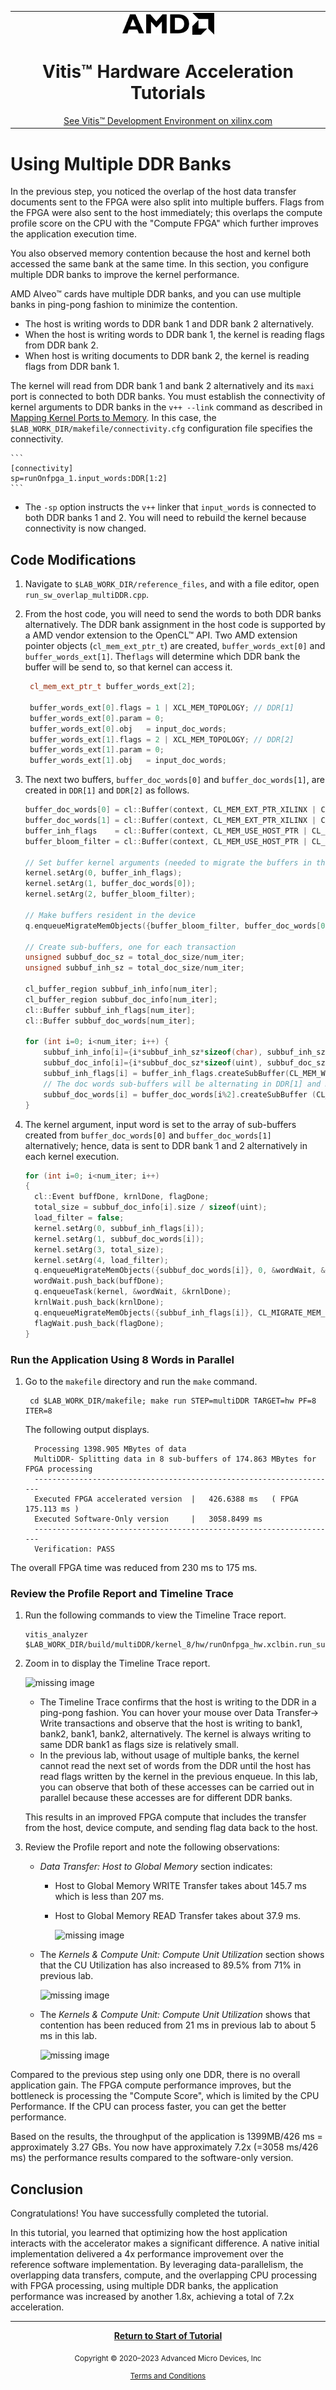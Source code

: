 ﻿<table class="sphinxhide" width="100%">
 <tr width="100%">
    <td align="center"><img src="https://raw.githubusercontent.com/Xilinx/Image-Collateral/main/xilinx-logo.png" width="30%"/><h1>Vitis™ Hardware Acceleration Tutorials</h1>
    <a href="https://www.xilinx.com/products/design-tools/vitis.html">See Vitis™ Development Environment on xilinx.com</a>
    </td>
 </tr>
</table>

# Using Multiple DDR Banks

In the previous step, you noticed the overlap of the host data transfer documents sent to the FPGA were also split into multiple buffers. Flags from the FPGA were also sent to the host immediately; this overlaps the compute profile score on the CPU with the "Compute FPGA" which further improves the application execution time.

You also observed memory contention because the host and kernel both accessed the same bank at the same time. In this section, you configure multiple DDR banks to improve the kernel performance.

AMD Alveo™ cards have multiple DDR banks, and you can use multiple banks in ping-pong fashion to minimize the contention.

* The host is writing words to DDR bank 1 and DDR bank 2 alternatively.
* When the host is writing words to DDR bank 1, the kernel is reading flags from DDR bank 2.
* When host is writing documents to DDR bank 2, the kernel is reading flags from DDR bank 1.

The kernel will read from DDR bank 1 and bank 2 alternatively and its `maxi` port is connected to both DDR banks. You must establish the connectivity of kernel arguments to DDR banks in the `v++ --link` command as described in [Mapping Kernel Ports to Memory](https://docs.amd.com/r/en-US/ug1393-vitis-application-acceleration/Mapping-Kernel-Ports-to-Memory). In this case, the `$LAB_WORK_DIR/makefile/connectivity.cfg` configuration file specifies the connectivity.

    ```
    [connectivity]
    sp=runOnfpga_1.input_words:DDR[1:2] 
    ```

* The `-sp` option instructs the `v++` linker that `input_words` is connected to both DDR banks 1 and 2. You will need to rebuild the kernel because connectivity is now changed.

## Code Modifications

1. Navigate to `$LAB_WORK_DIR/reference_files`, and with a file editor, open `run_sw_overlap_multiDDR.cpp`.

2. From the host code, you will need to send the words to both DDR banks alternatively. The DDR bank assignment in the host code is supported by a AMD vendor extension to the OpenCL™ API. Two AMD extension pointer objects (`cl_mem_ext_ptr_t`) are created, `buffer_words_ext[0]` and `buffer_words_ext[1]`. The`flags` will determine which DDR bank the buffer will be send to, so that kernel can access it.

   ```cpp
    cl_mem_ext_ptr_t buffer_words_ext[2];

    buffer_words_ext[0].flags = 1 | XCL_MEM_TOPOLOGY; // DDR[1]
    buffer_words_ext[0].param = 0;
    buffer_words_ext[0].obj   = input_doc_words;
    buffer_words_ext[1].flags = 2 | XCL_MEM_TOPOLOGY; // DDR[2]
    buffer_words_ext[1].param = 0;
    buffer_words_ext[1].obj   = input_doc_words;
   ```  

3. The next two buffers, `buffer_doc_words[0]` and `buffer_doc_words[1]`, are created in `DDR[1]` and `DDR[2]` as follows.

    ```cpp
    buffer_doc_words[0] = cl::Buffer(context, CL_MEM_EXT_PTR_XILINX | CL_MEM_USE_HOST_PTR | CL_MEM_READ_ONLY, total_size*sizeof(uint), &buffer_words_ext[0]);
    buffer_doc_words[1] = cl::Buffer(context, CL_MEM_EXT_PTR_XILINX | CL_MEM_USE_HOST_PTR | CL_MEM_READ_ONLY, total_size*sizeof(uint), &buffer_words_ext[1]);
    buffer_inh_flags    = cl::Buffer(context, CL_MEM_USE_HOST_PTR | CL_MEM_WRITE_ONLY, total_size*sizeof(char),output_inh_flags);
    buffer_bloom_filter = cl::Buffer(context, CL_MEM_USE_HOST_PTR | CL_MEM_READ_ONLY, bloom_filter_size*sizeof(uint),bloom_filter);

    // Set buffer kernel arguments (needed to migrate the buffers in the correct memory)
    kernel.setArg(0, buffer_inh_flags);
    kernel.setArg(1, buffer_doc_words[0]);
    kernel.setArg(2, buffer_bloom_filter);

    // Make buffers resident in the device
    q.enqueueMigrateMemObjects({buffer_bloom_filter, buffer_doc_words[0], buffer_doc_words[1], buffer_inh_flags}, CL_MIGRATE_MEM_OBJECT_CONTENT_UNDEFINED);

    // Create sub-buffers, one for each transaction
    unsigned subbuf_doc_sz = total_doc_size/num_iter;
    unsigned subbuf_inh_sz = total_doc_size/num_iter;

    cl_buffer_region subbuf_inh_info[num_iter];
    cl_buffer_region subbuf_doc_info[num_iter];
    cl::Buffer subbuf_inh_flags[num_iter];
    cl::Buffer subbuf_doc_words[num_iter];

    for (int i=0; i<num_iter; i++) {
        subbuf_inh_info[i]={i*subbuf_inh_sz*sizeof(char), subbuf_inh_sz*sizeof(char)};
        subbuf_doc_info[i]={i*subbuf_doc_sz*sizeof(uint), subbuf_doc_sz*sizeof(uint)};
        subbuf_inh_flags[i] = buffer_inh_flags.createSubBuffer(CL_MEM_WRITE_ONLY, CL_BUFFER_CREATE_TYPE_REGION, &subbuf_inh_info[i]);
        // The doc words sub-buffers will be alternating in DDR[1] and DDR[2]
        subbuf_doc_words[i] = buffer_doc_words[i%2].createSubBuffer (CL_MEM_READ_ONLY,  CL_BUFFER_CREATE_TYPE_REGION, &subbuf_doc_info[i]);
    }
    ```

4. The kernel argument, input word is set to the array of sub-buffers created from `buffer_doc_words[0]` and `buffer_doc_words[1]` alternatively; hence, data is sent to DDR bank 1 and 2 alternatively in each kernel execution.

    ```cpp
    for (int i=0; i<num_iter; i++)
    {
      cl::Event buffDone, krnlDone, flagDone;
      total_size = subbuf_doc_info[i].size / sizeof(uint);
      load_filter = false;
      kernel.setArg(0, subbuf_inh_flags[i]);
      kernel.setArg(1, subbuf_doc_words[i]);
      kernel.setArg(3, total_size);
      kernel.setArg(4, load_filter);
      q.enqueueMigrateMemObjects({subbuf_doc_words[i]}, 0, &wordWait, &buffDone);
      wordWait.push_back(buffDone);
      q.enqueueTask(kernel, &wordWait, &krnlDone);
      krnlWait.push_back(krnlDone);
      q.enqueueMigrateMemObjects({subbuf_inh_flags[i]}, CL_MIGRATE_MEM_OBJECT_HOST, &krnlWait, &flagDone);
      flagWait.push_back(flagDone);
    }
    ```

### Run the Application Using 8 Words in Parallel

1. Go to the `makefile` directory and run the `make` command.

    ```
     cd $LAB_WORK_DIR/makefile; make run STEP=multiDDR TARGET=hw PF=8 ITER=8
    ```

    The following output displays.

    ```
      Processing 1398.905 MBytes of data
      MultiDDR- Splitting data in 8 sub-buffers of 174.863 MBytes for FPGA processing
      --------------------------------------------------------------------
      Executed FPGA accelerated version  |   426.6388 ms   ( FPGA 175.113 ms )
      Executed Software-Only version     |   3058.8499 ms
      --------------------------------------------------------------------
      Verification: PASS
    ```

  The overall FPGA time was reduced from 230 ms to 175 ms.

### Review the Profile Report and Timeline Trace
  
1. Run the following commands to view the Timeline Trace report.

    ```
    vitis_analyzer $LAB_WORK_DIR/build/multiDDR/kernel_8/hw/runOnfpga_hw.xclbin.run_summary
    ```

2. Zoom in to display the Timeline Trace report.

    ![missing image](./images/multiDDR_timeline_trace_1.PNG)

    * The Timeline Trace confirms that the host is writing to the DDR in a ping-pong fashion. You can hover your mouse over Data Transfer-> Write transactions and observe that the host is writing to bank1, bank2, bank1, bank2, alternatively.
    The kernel is always writing to same DDR bank1 as flags size is relatively small.
    * In the previous lab, without usage of multiple banks, the kernel cannot read the next set of words from the DDR until the host has read flags written by the kernel in the previous enqueue. In this lab, you can observe that both of these accesses can be carried out in parallel because these accesses are for different DDR banks.

    This results in an improved FPGA compute that includes the transfer from the host, device compute, and sending flag data back to the host.

3. Review the Profile report and note the following observations:

    * *Data Transfer: Host to Global Memory* section indicates:
        * Host to Global Memory WRITE Transfer takes about 145.7 ms which is less than 207 ms.
        * Host to Global Memory READ Transfer takes about 37.9 ms.

          ![missing image](./images/multiDDR_profile_host.PNG)

   * The *Kernels & Compute Unit: Compute Unit Utilization* section shows that the CU Utilization has also increased to 89.5% from 71% in previous lab.

      ![missing image](./images/multiDDR_profile_CU_util.PNG)

    * The *Kernels & Compute Unit: Compute Unit Utilization* shows that contention has been reduced from 21 ms in previous lab to about 5 ms in this lab.

      ![missing image](./images/multiDDR_stalls.PNG)

Compared to the previous step using only one DDR, there is no overall application gain. The FPGA compute performance improves, but the bottleneck is processing the "Compute Score", which is limited by the CPU Performance. If the CPU can process faster, you can get the better performance.  

Based on the results, the throughput of the application is 1399MB/426 ms = approximately 3.27 GBs. You now have approximately 7.2x (=3058 ms/426 ms) the performance results compared to the software-only version.

## Conclusion

Congratulations! You have successfully completed the tutorial.

In this tutorial, you learned that optimizing how the host application interacts with the accelerator makes a significant difference. A native initial implementation delivered a 4x performance improvement over the reference software implementation. By leveraging data-parallelism, the overlapping data transfers, compute, and the overlapping CPU processing with FPGA processing, using multiple DDR banks, the application performance was increased by another 1.8x, achieving a total of 7.2x acceleration.

---------------------------------------
<p align="center" class="sphinxhide"><b><a href="./README.md">Return to Start of Tutorial</a></b></p>

<p class="sphinxhide" align="center"><sub>Copyright © 2020–2023 Advanced Micro Devices, Inc</sub></p>

<p class="sphinxhide" align="center"><sup><a href="https://www.amd.com/en/corporate/copyright">Terms and Conditions</a></sup></p>
